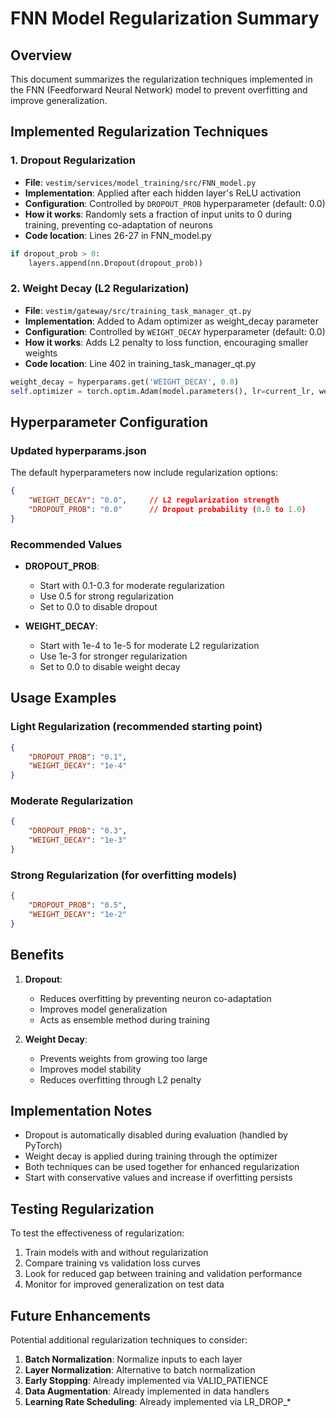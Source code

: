 # FNN Model Regularization Summary

## Overview
This document summarizes the regularization techniques implemented in the FNN (Feedforward Neural Network) model to prevent overfitting and improve generalization.

## Implemented Regularization Techniques

### 1. Dropout Regularization
- **File**: `vestim/services/model_training/src/FNN_model.py`
- **Implementation**: Applied after each hidden layer's ReLU activation
- **Configuration**: Controlled by `DROPOUT_PROB` hyperparameter (default: 0.0)
- **How it works**: Randomly sets a fraction of input units to 0 during training, preventing co-adaptation of neurons
- **Code location**: Lines 26-27 in FNN_model.py

```python
if dropout_prob > 0:
    layers.append(nn.Dropout(dropout_prob))
```

### 2. Weight Decay (L2 Regularization)
- **File**: `vestim/gateway/src/training_task_manager_qt.py`
- **Implementation**: Added to Adam optimizer as weight_decay parameter
- **Configuration**: Controlled by `WEIGHT_DECAY` hyperparameter (default: 0.0)
- **How it works**: Adds L2 penalty to loss function, encouraging smaller weights
- **Code location**: Line 402 in training_task_manager_qt.py

```python
weight_decay = hyperparams.get('WEIGHT_DECAY', 0.0)
self.optimizer = torch.optim.Adam(model.parameters(), lr=current_lr, weight_decay=weight_decay)
```

## Hyperparameter Configuration

### Updated hyperparams.json
The default hyperparameters now include regularization options:

```json
{
    "WEIGHT_DECAY": "0.0",     // L2 regularization strength
    "DROPOUT_PROB": "0.0"      // Dropout probability (0.0 to 1.0)
}
```

### Recommended Values
- **DROPOUT_PROB**: 
  - Start with 0.1-0.3 for moderate regularization
  - Use 0.5 for strong regularization
  - Set to 0.0 to disable dropout
  
- **WEIGHT_DECAY**:
  - Start with 1e-4 to 1e-5 for moderate L2 regularization
  - Use 1e-3 for stronger regularization
  - Set to 0.0 to disable weight decay

## Usage Examples

### Light Regularization (recommended starting point)
```json
{
    "DROPOUT_PROB": "0.1",
    "WEIGHT_DECAY": "1e-4"
}
```

### Moderate Regularization
```json
{
    "DROPOUT_PROB": "0.3",
    "WEIGHT_DECAY": "1e-3"
}
```

### Strong Regularization (for overfitting models)
```json
{
    "DROPOUT_PROB": "0.5",
    "WEIGHT_DECAY": "1e-2"
}
```

## Benefits

1. **Dropout**:
   - Reduces overfitting by preventing neuron co-adaptation
   - Improves model generalization
   - Acts as ensemble method during training

2. **Weight Decay**:
   - Prevents weights from growing too large
   - Improves model stability
   - Reduces overfitting through L2 penalty

## Implementation Notes

- Dropout is automatically disabled during evaluation (handled by PyTorch)
- Weight decay is applied during training through the optimizer
- Both techniques can be used together for enhanced regularization
- Start with conservative values and increase if overfitting persists

## Testing Regularization

To test the effectiveness of regularization:

1. Train models with and without regularization
2. Compare training vs validation loss curves
3. Look for reduced gap between training and validation performance
4. Monitor for improved generalization on test data

## Future Enhancements

Potential additional regularization techniques to consider:

1. **Batch Normalization**: Normalize inputs to each layer
2. **Layer Normalization**: Alternative to batch normalization
3. **Early Stopping**: Already implemented via VALID_PATIENCE
4. **Data Augmentation**: Already implemented in data handlers
5. **Learning Rate Scheduling**: Already implemented via LR_DROP_*
